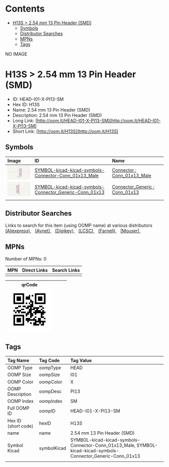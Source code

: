 



Contents
========

* [H13S > 2.54 mm 13 Pin Header (SMD)](#h13s--254-mm-13-pin-header-smd)
	* [Symbols](#symbols)
	* [Distributor Searches](#distributor-searches)
	* [MPNs](#mpns)
	* [Tags](#tags)
  
NO IMAGE  
# H13S > 2.54 mm 13 Pin Header (SMD)

- ID: HEAD-I01-X-PI13-SM
- Hex ID: H13S
- Name: 2.54 mm 13 Pin Header (SMD)
- Description: 2.54 mm 13 Pin Header (SMD)
- Long Link: [http://oom.lt/HEAD-I01-X-PI13-SM](http://oom.lt/HEAD-I01-X-PI13-SM)
- Short Link: [http://oom.lt/H13S](http://oom.lt/H13S)

## Symbols
  

|Image|ID|Name|
| :--- | :--- | :--- |
|[![](https://raw.githubusercontent.com/oomlout/oomlout_OOMP_eda_V2/main/SYMBOL/kicad/kicad-symbols/Connector/Conn_01x13_Male/image_140.png)](https://github.com/oomlout/oomlout_OOMP_eda_V2/tree/main/SYMBOL/kicad/kicad-symbols/Connector/Conn_01x13_Male/)|[SYMBOL-kicad-kicad-symbols-Connector-Conn_01x13_Male](https://github.com/oomlout/oomlout_OOMP_eda_V2/tree/main/SYMBOL/kicad/kicad-symbols/Connector/Conn_01x13_Male/)|[Connector : Conn_01x13_Male](https://github.com/oomlout/oomlout_OOMP_eda_V2/tree/main/SYMBOL/kicad/kicad-symbols/Connector/Conn_01x13_Male/)|
|[![](https://raw.githubusercontent.com/oomlout/oomlout_OOMP_eda_V2/main/SYMBOL/kicad/kicad-symbols/Connector_Generic/Conn_01x13/image_140.png)](https://github.com/oomlout/oomlout_OOMP_eda_V2/tree/main/SYMBOL/kicad/kicad-symbols/Connector_Generic/Conn_01x13/)|[SYMBOL-kicad-kicad-symbols-Connector_Generic-Conn_01x13](https://github.com/oomlout/oomlout_OOMP_eda_V2/tree/main/SYMBOL/kicad/kicad-symbols/Connector_Generic/Conn_01x13/)|[Connector_Generic : Conn_01x13](https://github.com/oomlout/oomlout_OOMP_eda_V2/tree/main/SYMBOL/kicad/kicad-symbols/Connector_Generic/Conn_01x13/)|
||||

## Distributor Searches
  
Links to search for this item (using OOMP name) at various distributors  
[(Aliexpress) ](https://www.aliexpress.com/wholesale?SearchText=11172.54+mm+13+Pin+Header+SMD)&nbsp;&nbsp;&nbsp;[(Avnet) ](https://www.avnet.com/shop/us/search/2.54+mm+13+Pin+Header+SMD)&nbsp;&nbsp;&nbsp;[(Digikey) ](https://www.digikey.co.uk/en/products/result?s=2.54+mm+13+Pin+Header+SMD)&nbsp;&nbsp;&nbsp;[(LCSC) ](https://www.lcsc.com/search?q=2.54+mm+13+Pin+Header+SMD)&nbsp;&nbsp;&nbsp;[(Farnell) ](https://uk.farnell.com/search?st=2.54+mm+13+Pin+Header+SMD)&nbsp;&nbsp;&nbsp;[(Mouser) ](https://www.mouser.com/c/?q=2.54+mm+13+Pin+Header+SMD)&nbsp;&nbsp;&nbsp;
## MPNs
  
Number of MPNs: 0  

|MPN|Direct Links|Search Links|
| :--- | :--- | :--- |
||||
  

|qrCode<br>[![](https://raw.githubusercontent.com/oomlout/oomlout_OOMP_parts_V2/main/HEAD/I01/X/PI13/SM/qrCode_140.png)](https://github.com/oomlout/oomlout_OOMP_parts_V2/tree/main/HEAD/I01/X/PI13/SM/qrCode.png)||||
| :---: | :---: | :---: | :---: |

## Tags
  

|Tag Name|Tag Code|Tag Value|
| :--- | :--- | :--- |
|OOMP Type|oompType|HEAD|
|OOMP Size|oompSize|I01|
|OOMP Color|oompColor|X|
|OOMP Description|oompDesc|PI13|
|OOMP Index|oompIndex|SM|
|Full OOMP ID|oompID|HEAD-I01-X-PI13-SM|
|Hex ID (short code)|hexID|H13S|
|name|name|2.54 mm 13 Pin Header (SMD)|
|Symbol Kicad|symbolKicad|SYMBOL-kicad-kicad-symbols-Connector-Conn_01x13_Male, SYMBOL-kicad-kicad-symbols-Connector_Generic-Conn_01x13|
||||
